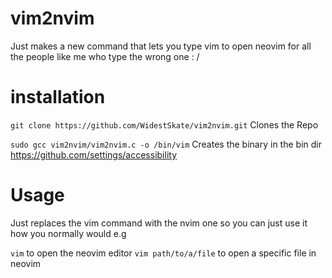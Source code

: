 # vim2nvim
Just makes a new command that lets you type vim to open neovim for all the people like me who type the wrong one : /
# installation

`git clone https://github.com/WidestSkate/vim2nvim.git` Clones the Repo

`sudo gcc vim2nvim/vim2nvim.c -o /bin/vim` Creates the binary in the bin dir 
https://github.com/settings/accessibility
# Usage 

Just replaces the vim command with the nvim one so you can just use it how you normally would e.g

`vim` to open the neovim editor
`vim path/to/a/file` to open a specific file in neovim
